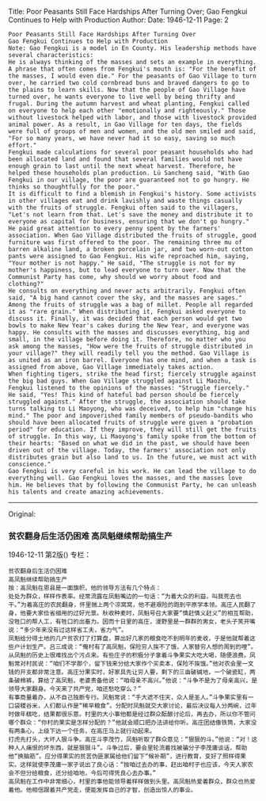 Title: Poor Peasants Still Face Hardships After Turning Over; Gao Fengkui Continues to Help with Production
Author:
Date: 1946-12-11
Page: 2

    Poor Peasants Still Face Hardships After Turning Over
    Gao Fengkui Continues to Help with Production
    Note: Gao Fengkui is a model in En County. His leadership methods have several characteristics:
    He is always thinking of the masses and sets an example in everything. A phrase that often comes from Fengkui's mouth is: "For the benefit of the masses, I would even die." For the peasants of Gao Village to turn over, he carried two cold cornbread buns and braved dangers to go to the plains to learn skills. Now that the people of Gao Village have turned over, he wants everyone to live well by being thrifty and frugal. During the autumn harvest and wheat planting, Fengkui called on everyone to help each other "emotionally and righteously." Those without livestock helped with labor, and those with livestock provided animal power. As a result, in Gao Village for ten days, the fields were full of groups of men and women, and the old men smiled and said, "For so many years, we have never had it so easy, saving so much effort."
    Fengkui made calculations for several poor peasant households who had been allocated land and found that several families would not have enough grain to last until the next wheat harvest. Therefore, he helped these households plan production. Lü Sancheng said, "With Gao Fengkui in our village, the poor are guaranteed not to go hungry. He thinks so thoughtfully for the poor."
    It is difficult to find a blemish in Fengkui's history. Some activists in other villages eat and drink lavishly and waste things casually with the fruits of struggle. Fengkui often said to the villagers, "Let's not learn from that. Let's save the money and distribute it to everyone as capital for business, ensuring that we don't go hungry." He paid great attention to every penny spent by the farmers' association. When Gao Village distributed the fruits of struggle, good furniture was first offered to the poor. The remaining three mu of barren alkaline land, a broken porcelain jar, and two worn-out cotton pants were assigned to Gao Fengkui. His wife reproached him, saying, "Your mother is not happy." He said, "The struggle is not for my mother's happiness, but to lead everyone to turn over. Now that the Communist Party has come, why should we worry about food and clothing?"
    He consults on everything and never acts arbitrarily. Fengkui often said, "A big hand cannot cover the sky, and the masses are sages." Among the fruits of struggle was a bag of millet. People all regarded it as "rare grain." When distributing it, Fengkui asked everyone to discuss it. Finally, it was decided that each person would get two bowls to make New Year's cakes during the New Year, and everyone was happy. He consults with the masses and discusses everything, big and small, in the village before doing it. Therefore, no matter who you ask among the masses, "How were the fruits of struggle distributed in your village?" they will readily tell you the method. Gao Village is as united as an iron barrel. Everyone has one mind, and when a task is assigned from above, Gao Village immediately takes action.
    When fighting tigers, strike the head first; fiercely struggle against the big bad guys. When Gao Village struggled against Li Maozhu, Fengkui listened to the opinions of the masses: "Struggle fiercely." He said, "Yes! This kind of hateful bad person should be fiercely struggled against." After the struggle, the association should take turns talking to Li Maoyong, who was deceived, to help him "change his mind." The poor and impoverished family members of pseudo-bandits who should have been allocated fruits of struggle were given a "probation period" for education. If they improve, they will still get the fruits of struggle. In this way, Li Maoyong's family spoke from the bottom of their hearts: "Based on what we did in the past, we should have been driven out of the village. Today, the farmers' association not only distributes grain but also land to us. In the future, we must act with conscience."
    Gao Fengkui is very careful in his work. He can lead the village to do everything well. Gao Fengkui loves the masses, and the masses love him. He believes that by following the Communist Party, he can unleash his talents and create amazing achievements.



<hr /> 

Original: 


### 贫农翻身后生活仍困难  高凤魁继续帮助搞生产

1946-12-11
第2版()
专栏：

    贫农翻身后生活仍困难
    高凤魁继续帮助搞生产
    按：高凤魁在恩县是一面旗帜，他的领导方法有几个特点：
    处处为群众，样样作表率。经常流露在凤魁嘴边的一句话：“为着大众的利益，叫我死去也干。”为着高庄的农民翻身，怀里揣上两个凉窝窝，他不避艰险的跑到平原学本领。高庄人民翻了身，他要大家俭省细用的过好光景。秋收种麦时，凤魁号召大家要“情赶情义赶义”的相互帮助，没牲口的帮人工，有牲口的出畜力。因而十日里的高庄，漫野里是一群群的男女，老头子笑开嘴说：“多少年来没有过这样省工夫，省力气”。
    凤魁给分得土地的几户贫农打了打算盘，算出好几家的粮食吃不到明年的麦收，于是他就帮着这些户计划生产。吕三成说：“俺村有了高凤魁，保险穷人挨不了饿，人家替穷人想的周到的哩”。
    从凤魁的历史上很难找出个污点来。有些庄子的积极分子拿着斗争果实大吃大喝，随便浪费。凤魁常对村民说：“咱们不学那个，留下钱来分给大家作个买卖本，保险不挨饿。”他对农会里一文钱的开支都非常注意。高庄分果实时，好家具先让穷人要，剩下的三亩破碱地，一个破瓷缸，两条破棉裤，算给了高凤魁，老婆责备他说：“咱母亲不高兴。”他说：“斗争不是为了母亲高兴，是领导大家翻身。今天来了共产党，咱还愁吃穿么？”
    有事商量着办，从不自己独断专行。凤魁常说：“手大遮不住天，众人是圣人。”斗争果实里有一口袋稷谷米，人们都认作是“稀罕粮食”。分配时凤魁就交大家讨论，最后决议每人分两碗，过年时做年糕吃，结果都很乐意。村里的大小事他都是经过群众酝酿讨论后，再去办，所以你不管问哪个群众：“你村的果实是怎样分配的？”他就会顺口把办法讲给你听。高庄团结像铁筒，大家没有两条心，上级下达一个任务，在高庄马上就行动起来。
    打虎先打头，大坏人狠斗争。高庄斗李茂竹，凤魁听取了群众意见：“狠狠的斗。”他说：“对！这种人人痛恨的坏东西，就是狠狠斗”。斗争过后，要会里轮流着找被骗分子李茂庸谈话，帮助他“换脑筋”。应分得果实的贫苦伪匪家属给他们留下“候补期”，进行教育，变好了照样得果实。这样就使李茂庸一家子说出了良心话：“按咱过去办的事，赶出咱村子也应该，今天人家农会不但分给粮食，还分给咱地，今后可得凭良心去办事。”
    高凤魁在工作中非常细心，村里的事他能领导着样样做到头里。高凤魁热爱着群众，群众也热爱着他。他相信跟着共产党走，便能发挥自己的才智，创造出惊人的事业。
